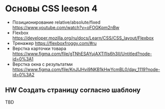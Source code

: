 # Основы CSS leeson 4
- Позиционирование relative/absolute/fixed https://www.youtube.com/watch?v=oFOGKpm2nBw
- Flexbox https://developer.mozilla.org/ru/docs/Learn/CSS/CSS_layout/Flexbox
- Тренажер https://flexboxfroggy.com/#ru
- Верстка карточки товара https://www.figma.com/file/gTNhESAYujAXTl1ls6h3Il/Untitled?node-id=0%3A1
- Верстка окна с результатми https://www.figma.com/file/KnJIJHvi9NKB1kHwYcmBL0/day_1119?node-id=0%3A2

## HW Создать страницу согласно шаблону
TBD
